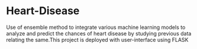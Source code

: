 # Heart-Disease
Use of ensemble method to integrate various machine learning models to analyze and predict the chances of heart disease by studying previous data relating the same.This project is deployed with user-interface using FLASK
